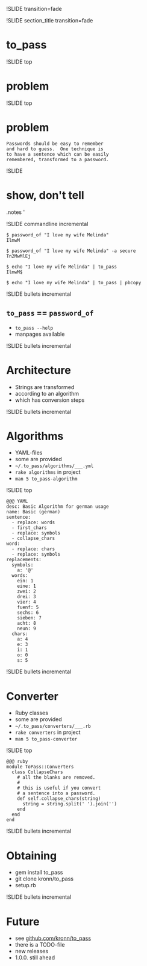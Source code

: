 !SLIDE transition=fade

!SLIDE section_title transition=fade

to_pass
====================

!SLIDE top

problem
====================

!SLIDE top

problem
====================

	Passwords should be easy to remember
	and hard to guess.  One technique is
	to have a sentence which can be easily
	remembered, transformed to a password.

!SLIDE

show, don't tell
====================
.notes '

!SLIDE commandline incremental

	$ password_of "I love my wife Melinda"
	IlmwM

	$ password_of "I love my wife Melinda" -a secure
	Tn2MwMlEj

	$ echo "I love my wife Melinda" | to_pass
	IlmwM$

	$ echo "I love my wife Melinda" | to_pass | pbcopy


!SLIDE bullets incremental

`to_pass` == `password_of`
--------------------------

* `to_pass --help`
* manpages available

!SLIDE bullets incremental

Architecture
====================

* Strings are transformed
* according to an algorithm
* which has conversion steps

!SLIDE bullets incremental

Algorithms
====================

* YAML-files
* some are provided
* `~/.to_pass/algorithms/___.yml`
* `rake algorithms` in project
* `man 5 to_pass-algorithm`

!SLIDE top

	@@@ YAML
	desc: Basic Algorithm for german usage
	name: Basic (german)
	sentence:
	  - replace: words
	  - first_chars
	  - replace: symbols
	  - collapse_chars
	word:
	  - replace: chars
	  - replace: symbols
	replacements:
	  symbols:
	    a: '@'
	  words:
	    ein: 1
	    eine: 1
	    zwei: 2
	    drei: 3
	    vier: 4
	    fuenf: 5
	    sechs: 6
	    sieben: 7
	    acht: 8
	    neun: 9
	  chars:
	    a: 4
	    e: 3
	    i: 1
	    o: 0
	    s: 5


!SLIDE bullets incremental

Converter
====================

* Ruby classes
* some are provided
* `~/.to_pass/converters/___.rb`
* `rake converters` in project
* `man 5 to_pass-converter`

!SLIDE top

	@@@ ruby
	module ToPass::Converters
	  class CollapseChars
	    # all the blanks are removed.
	    #
	    # this is useful if you convert
	    # a sentence into a password.
	    def self.collapse_chars(string)
	      string = string.split(' ').join('')
	    end
	  end
	end

!SLIDE bullets incremental

Obtaining
====================

* gem install to_pass
* git clone kronn/to_pass
* setup.rb

!SLIDE bullets incremental

Future
====================

* see <a href="http://github.com/kronn/to_pass">github.com/kronn/to_pass</a>
* there is a TODO-file
* new releases
* 1.0.0. still ahead
